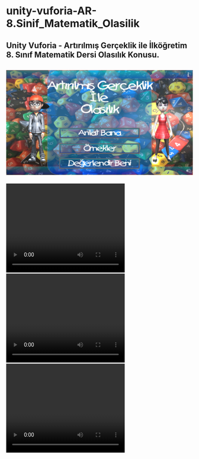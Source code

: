 # unity-vuforia-AR-8.Sinif_Matematik_Olasilik
## Unity Vuforia - Artırılmış Gerçeklik ile İlköğretim 8. Sınıf Matematik Dersi Olasılık Konusu.


![Cover](github/cover.png "Cover")
---
<video width="320" height="240" controls>
  <source src="github/0.mp4" type="video/mp4">
</video>
<video width="320" height="240" controls>
  <source src="github/1.mp4" type="video/mp4">
</video>
<video width="320" height="240" controls>
  <source src="github/2.mp4" type="video/mp4">
</video>